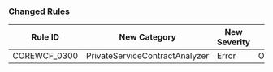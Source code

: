 ﻿### Changed Rules

Rule ID | New Category | New Severity | Old Category | Old Severity | Notes
--------|--------------|--------------|--------------|--------------|-------
COREWCF_0300 | PrivateServiceContractAnalyzer | Error | OperationInvokerGenerator | Error | PrivateServiceContractAnalyzer__03XX